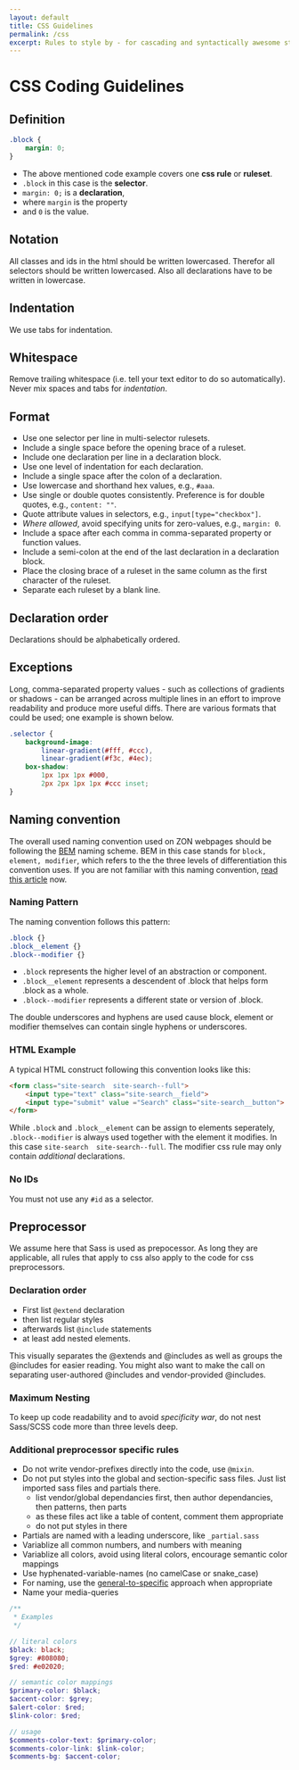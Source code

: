 ```yaml
---
layout: default
title: CSS Guidelines
permalink: /css
excerpt: Rules to style by - for cascading and syntactically awesome stylesheets.
---
```


# CSS Coding Guidelines

## Definition
```css
.block {
    margin: 0;
}
```

- The above mentioned code example covers one **css rule** or **ruleset**.
- `.block` in this case is the **selector**.
- `margin: 0;` is a **declaration**,
- where `margin` is the property
- and `0` is the value.

## Notation
All classes and ids in the html should be written lowercased. Therefor all selectors should be written lowercased. Also all declarations have to be written in lowercase.

## Indentation
We use tabs for indentation.

## Whitespace
Remove trailing whitespace (i.e. tell your text editor to do so automatically). Never mix spaces and tabs for *indentation*.

## Format
- Use one selector per line in multi-selector rulesets.
- Include a single space before the opening brace of a ruleset.
- Include one declaration per line in a declaration block.
- Use one level of indentation for each declaration.
- Include a single space after the colon of a declaration.
- Use lowercase and shorthand hex values, e.g., `#aaa`.
- Use single or double quotes consistently. Preference is for double quotes, e.g., `content: ""`.
- Quote attribute values in selectors, e.g., `input[type="checkbox"]`.
- *Where allowed*, avoid specifying units for zero-values, e.g., `margin: 0`.
- Include a space after each comma in comma-separated property or function values.
- Include a semi-colon at the end of the last declaration in a declaration block.
- Place the closing brace of a ruleset in the same column as the first character of the ruleset.
- Separate each ruleset by a blank line.

## Declaration order
Declarations should be alphabetically ordered.

## Exceptions
Long, comma-separated property values - such as collections of gradients or shadows - can be arranged across multiple lines in an effort to improve readability and produce more useful diffs. There are various formats that could be used; one example is shown below.
```css
.selector {
    background-image:
        linear-gradient(#fff, #ccc),
        linear-gradient(#f3c, #4ec);
    box-shadow:
        1px 1px 1px #000,
        2px 2px 1px 1px #ccc inset;
}
```

## Naming convention
The overall used naming convention used on ZON webpages should be following the [BEM][1] naming scheme. BEM in this case stands for `block, element, modifier`, which refers to the the three levels of differentiation this convention uses. If you are not familiar with this naming convention, [read this article][2] now.

### Naming Pattern
The naming convention follows this pattern:
```css
.block {}
.block__element {}
.block--modifier {}
```

- `.block` represents the higher level of an abstraction or component.
- `.block__element` represents a descendent of .block that helps form .block as a whole.
- `.block--modifier` represents a different state or version of .block.

The double underscores and hyphens are used cause block, element or modifier themselves can contain single hyphens or underscores.

### HTML Example
A typical HTML construct following this convention looks like this:
```html
<form class="site-search  site-search--full">
    <input type="text" class="site-search__field">
    <input type="submit" value ="Search" class="site-search__button">
</form>
```

While `.block` and `.block__element` can be assign to elements seperately, `.block--modifier` is always used together with the element it modifies. In this case `site-search  site-search--full`. The modifier css rule may only contain *additional* declarations.

### No IDs
You must not use any `#id` as a selector.

[1]: http://bem.info/ "BEM – Technology for creating web applications"
[2]: http://csswizardry.com/2013/01/mindbemding-getting-your-head-round-bem-syntax/ "MindBEMding – getting your head ’round BEM syntax"

## Preprocessor
We assume here that Sass is used as prepocessor. As long they are applicable, all rules that apply to css also apply to the code for css preprocessors.

### Declaration order
- First list `@extend` declaration
- then list regular styles
- afterwards list `@include` statements
- at least add nested elements.

This visually separates the @extends and @includes as well as groups the @includes for easier reading. You might also want to make the call on separating user-authored @includes and vendor-provided @includes.

### Maximum Nesting
To keep up code readability and to avoid *specificity war*, do not nest Sass/SCSS code more than three levels deep.


### Additional preprocessor specific rules
- Do not write vendor-prefixes directly into the code, use `@mixin`.
- Do not put styles into the global and section-specific sass files. Just list imported sass files and partials there.
    + list vendor/global dependancies first, then author dependancies, then patterns, then parts
    + as these files act like a table of content, comment them appropriate
    + do not put styles in there
- Partials are named with a leading underscore, like `_partial.sass`
- Variablize all common numbers, and numbers with meaning
- Variablize all colors, avoid using literal colors, encourage semantic color mappings 
- Use hyphenated-variable-names (no camelCase or snake_case)
- For naming, use the [general-to-specific](http://webdesign.tutsplus.com/tutorials/quick-tip-name-your-sass-variables-modularly--webdesign-13364) approach when appropriate
- Name your media-queries

```scss
/**
 * Examples
 */

// literal colors
$black: black;
$grey: #808080;
$red: #e02020;

// semantic color mappings
$primary-color: $black;
$accent-color: $grey;
$alert-color: $red;
$link-color: $red;

// usage
$comments-color-text: $primary-color;
$comments-color-link: $link-color;
$comments-bg: $accent-color;
```

